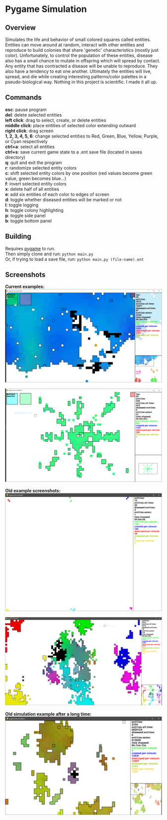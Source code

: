 <h1>Pygame Simulation</h1>

<h2>Overview</h2>

<p>
Simulates the life and behavior of small colored squares called entities. Entities can move around at random, interact with other entities and reproduce to build colonies that share 'genetic' characteristics (mostly just color). Unfortunately, to control the population of these entities, disease also has a small chance to mutate in offspring which will spread by contact. Any entity that has contracted a disease will be unable to reproduce. They also have a tendency to eat one another. Ultimately the entities will live, spread, and die while creating interesting patterns/color palettes in a pseudo-biological way. Nothing in this project is scientific. I made it all up.
</p>

<h2>Commands</h2>

<b>esc</b>: pause program</br>
<b>del</b>: delete selected entities</br>
<b>left click</b>: drag to select, create, or delete entities</br>
<b>middle click</b>: place entities of selected color extending outward</br>
<b>right click</b>: drag screen</br>
<b>1, 2, 3, 4, 5, 6</b>: change selected entities to Red, Green, Blue, Yellow, Purple, or Cyan respectively</br>
<b>ctrl+a</b>: select all entities</br>
<b>ctrl+s</b>: save current game state to a .ent save file (located in saves directory)</br>
<b>q</b>: quit and exit the program</br>
<b>r</b>: randomize selected entity colors</br>
<b>c</b>: shift selected entity colors by one position (red values become green value, green becomes blue...)</br>
<b>f</b>: invert selected entity colors</br>
<b>x</b>: delete half of all entities</br>
<b>e</b>: add six entities of each color to edges of screen</br>
<b>d</b>: toggle whether diseased entities will be marked or not</br>
<b>l</b>: toggle logging</br>
<b>h</b>: toggle colony highlighting</br>
<b>p</b>: toggle side panel</br>
<b>b</b>: toggle bottom panel</br>

<h2>Building</h2>
Requires <a href="https://www.pygame.org/wiki/GettingStarted" target="_blank">pygame</a> to run.</br>
Then simply clone and run:
<code>python main.py</code></br>
Or, if trying to load a save file, run: <code>python main.py (file-name).ent</code>

<h2>Screenshots</h2>

<b>Current examples:</b></br>
<img src="./imgs/current.PNG"/></br>
</br>
<img src="./imgs/current1.PNG"/></br>
</br>
<b>Old example screenshots:</b></br>
<img src="./imgs/exampleOLD.PNG"/></br>
</br>
<img src="./imgs/example2OLD.PNG"/></br>
</br>
<b>Old simulation example after a long time:</b></br>
<img src="./imgs/exampleLONG_OLD.PNG"/></br>
